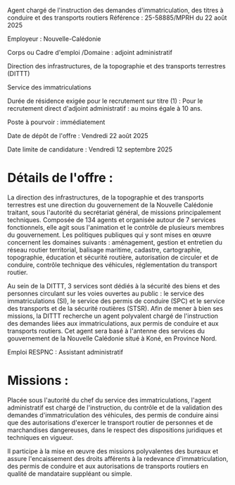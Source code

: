 
Agent chargé de l'instruction des demandes d'immatriculation, des titres à conduire et des transports routiers
Référence : 25-58885/MPRH du 22 août 2025

Employeur : Nouvelle-Calédonie

Corps ou Cadre d'emploi /Domaine : adjoint administratif

Direction des infrastructures, de la topographie et des transports terrestres (DITTT)

Service des immatriculations

Durée de résidence exigée pour le recrutement sur titre (1) : Pour le recrutement direct d'adjoint administratif : au moins égale à 10 ans.

Poste à pourvoir : immédiatement

Date de dépôt de l'offre : Vendredi 22 août 2025

Date limite de candidature : Vendredi 12 septembre 2025

# Détails de l'offre :

La direction des infrastructures, de la topographie et des transports terrestres est une direction du gouvernement de la Nouvelle Calédonie traitant, sous l'autorité du secrétariat général, de missions principalement techniques. Composée de 134 agents et organisée autour de 7 services fonctionnels, elle agit sous l'animation et le contrôle de plusieurs membres du gouvernement. Les politiques publiques qui y sont mises en œuvre concernent les domaines suivants : aménagement, gestion et entretien du réseau routier territorial, balisage maritime, cadastre, cartographie, topographie, éducation et sécurité routière, autorisation de circuler et de conduire, contrôle technique des véhicules, réglementation du transport routier.

Au sein de la DITTT, 3 services sont dédiés à la sécurité des biens et des personnes circulant sur les voies ouvertes au public : le service des immatriculations (SI), le service des permis de conduire (SPC) et le service des transports et de la sécurité routières (STSR). Afin de mener à bien ses missions, la DITTT recherche un agent polyvalent chargé de l'instruction des demandes liées aux immatriculations, aux permis de conduire et aux transports routiers. Cet agent sera basé à l'antenne des services du gouvernement de la Nouvelle Calédonie situé à Koné, en Province Nord.

Emploi RESPNC : Assistant administratif

# Missions :

Placée sous l'autorité du chef du service des immatriculations, l'agent administratif est chargé de l'instruction, du contrôle et de la validation des demandes d'immatriculation des véhicules, des permis de conduire ainsi que des autorisations d'exercer le transport routier de personnes et de marchandises dangereuses, dans le respect des dispositions juridiques et techniques en vigueur.

Il participe à la mise en œuvre des missions polyvalentes des bureaux et assure l'encaissement des droits afférents à la redevance d'immatriculation, des permis de conduire et aux autorisations de transports routiers en qualité de mandataire suppléant ou simple.


